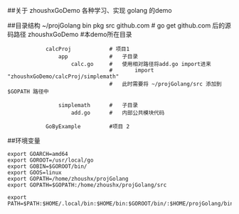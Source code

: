 

##关于 zhoushxGoDemo
  各种学习、实现 golang 的demo

##目录结构
	~/projGolang
		bin
		pkg
		src
			github.com				#	go get github.com 后的源码路径
			zhoushxGoDemo			#本demo所在目录

				calcProj			# 项目1
					app				#	子目录
						calc.go		#	使用相对路径将add.go import进来 
									#   	import "zhoushxGoDemo/calcProj/simplemath"
									#	此时需要将 ~/projGolang/src 添加到 $GOPATH 路径中
								
					simplemath		#	子目录
						add.go		#	内部公共模块代码

				GoByExample         #项目 2


##环境变量 
	

	export GOARCH=amd64
	export GOROOT=/usr/local/go
	export GOBIN=$GOROOT/bin/
	export GOOS=linux
	export GOPATH=/home/zhoushx/projGolang
	export GOPATH=$GOPATH:/home/zhoushx/projGolang/src

	export PATH=$PATH:$HOME/.local/bin:$HOME/bin:$GOROOT/bin/:$HOME/projGolang/bin
